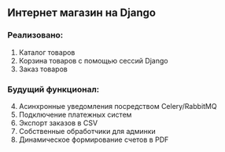 ## Интернет магазин на Django

### Реализовано:
1. Каталог товаров
2. Корзина товаров с помощью сессий Django
3. Заказ товаров

### Будущий функционал:
4. Асинхронные уведомления посредством Celery/RabbitMQ
5. Подключение платежных систем
6. Экспорт заказов в CSV
7. Собственные обработчики для админки
8. Динамическое формирование счетов в PDF
